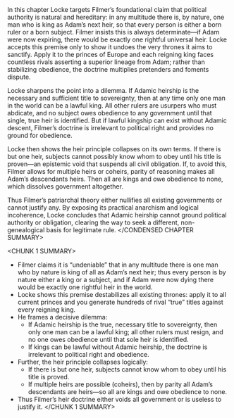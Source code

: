<CONDENSED CHAPTER SUMMARY>
In this chapter Locke targets Filmer’s foundational claim that political authority is natural and hereditary: in any multitude there is, by nature, one man who is king as Adam’s next heir, so that every person is either a born ruler or a born subject. Filmer insists this is always determinate—if Adam were now expiring, there would be exactly one rightful universal heir. Locke accepts this premise only to show it undoes the very thrones it aims to sanctify. Apply it to the princes of Europe and each reigning king faces countless rivals asserting a superior lineage from Adam; rather than stabilizing obedience, the doctrine multiplies pretenders and foments dispute.

Locke sharpens the point into a dilemma. If Adamic heirship is the necessary and sufficient title to sovereignty, then at any time only one man in the world can be a lawful king. All other rulers are usurpers who must abdicate, and no subject owes obedience to any government until that single, true heir is identified. But if lawful kingship can exist without Adamic descent, Filmer’s doctrine is irrelevant to political right and provides no ground for obedience.

Locke then shows the heir principle collapses on its own terms. If there is but one heir, subjects cannot possibly know whom to obey until his title is proven—an epistemic void that suspends all civil obligation. If, to avoid this, Filmer allows for multiple heirs or coheirs, parity of reasoning makes all Adam’s descendants heirs. Then all are kings and owe obedience to none, which dissolves government altogether.

Thus Filmer’s patriarchal theory either nullifies all existing governments or cannot justify any. By exposing its practical anarchism and logical incoherence, Locke concludes that Adamic heirship cannot ground political authority or obligation, clearing the way to seek a different, non-genealogical basis for legitimate rule.
</CONDENSED CHAPTER SUMMARY>

<CHUNK 1 SUMMARY>
- Filmer claims it is “undeniable” that in any multitude there is one man who by nature is king of all as Adam’s next heir; thus every person is by nature either a king or a subject, and if Adam were now dying there would be exactly one rightful heir in the world.
- Locke shows this premise destabilizes all existing thrones: apply it to all current princes and you generate hundreds of rival “true” titles against every reigning king.
- He frames a decisive dilemma:
  - If Adamic heirship is the true, necessary title to sovereignty, then only one man can be a lawful king; all other rulers must resign, and no one owes obedience until that sole heir is identified.
  - If kings can be lawful without Adamic heirship, the doctrine is irrelevant to political right and obedience.
- Further, the heir principle collapses logically:
  - If there is but one heir, subjects cannot know whom to obey until his title is proved.
  - If multiple heirs are possible (coheirs), then by parity all Adam’s descendants are heirs—so all are kings and owe obedience to none.
- Thus Filmer’s heir doctrine either voids all government or is useless to justify it.
</CHUNK 1 SUMMARY>
